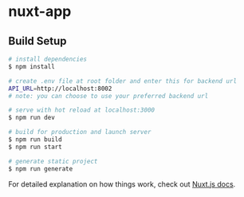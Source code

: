 # nuxt-app

## Build Setup

```bash
# install dependencies
$ npm install

# create .env file at root folder and enter this for backend url
API_URL=http://localhost:8002 
# note: you can choose to use your preferred backend url

# serve with hot reload at localhost:3000
$ npm run dev

# build for production and launch server
$ npm run build
$ npm run start

# generate static project
$ npm run generate
```

For detailed explanation on how things work, check out [Nuxt.js docs](https://nuxtjs.org).
